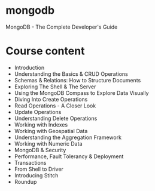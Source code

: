 # mongodb
MongoDB - The Complete Developer's Guide

# Course content
+ Introduction
+ Understanding the Basics & CRUD Operations
+ Schemas & Relations: How to Structure Documents
+ Exploring The Shell & The Server
+ Using the MongoDB Compass to Explore Data Visually
+ Diving Into Create Operations
+ Read Operations - A Closer Look
+ Update Operations
+ Understanding Delete Operations
+ Working with Indexes
+ Working with Geospatial Data
+ Understanding the Aggregation Framework
+ Working with Numeric Data
+ MongoDB & Security
+ Performance, Fault Tolerancy & Deployment
+ Transactions
+ From Shell to Driver
+ Introducing Stitch
+ Roundup